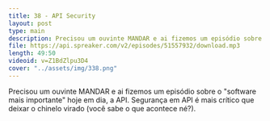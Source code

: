 ```yaml
---
title: 38 - API Security
layout: post
type: main
description: Precisou um ouvinte MANDAR e ai fizemos um episódio sobre o "software mais importante" hoje em dia, a API. Segurança em API é mais crítico que deixar o chinelo virado (você sabe o que acontece né?).
file: https://api.spreaker.com/v2/episodes/51557932/download.mp3
length: 49:50
videoid: v=Z1BdZlpu3D4
cover: "../assets/img/338.png"
---
```


Precisou um ouvinte MANDAR e ai fizemos um episódio sobre o "software mais importante" hoje em dia, a API. Segurança em API é mais crítico que deixar o chinelo virado (você sabe o que acontece né?).